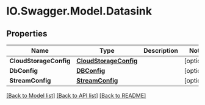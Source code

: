 # IO.Swagger.Model.Datasink
## Properties

Name | Type | Description | Notes
------------ | ------------- | ------------- | -------------
**CloudStorageConfig** | [**CloudStorageConfig**](CloudStorageConfig.md) |  | [optional] 
**DbConfig** | [**DBConfig**](DBConfig.md) |  | [optional] 
**StreamConfig** | [**StreamConfig**](StreamConfig.md) |  | [optional] 

[[Back to Model list]](../README.md#documentation-for-models) [[Back to API list]](../README.md#documentation-for-api-endpoints) [[Back to README]](../README.md)

